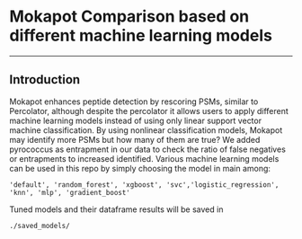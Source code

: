 # Mokapot Comparison based on different machine learning models

---

## Introduction

Mokapot enhances peptide detection by rescoring PSMs, similar to Percolator, although despite the percolator it allows users to apply different machine learning models instead of using only linear support vector machine classification. By using nonlinear classification models, Mokapot may identify more PSMs but how many of them are true? 
We added pyrococcus as entrapment in our data to check the ratio of false negatives or entrapments to increased identified. Various machine learning models can be used in this repo by simply choosing the model in main among:
```
'default', 'random_forest', 'xgboost', 'svc','logistic_regression', 'knn', 'mlp', 'gradient_boost'
 ```
 
 Tuned models and their dataframe results will be saved in 
```
./saved_models/
```
